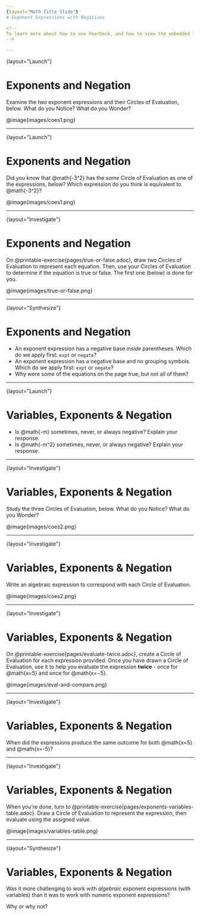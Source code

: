 ```yaml
---
{layout="Math Title Slide"}
# Exponent Expressions with Negatives

<!--
To learn more about how to use PearDeck, and how to view the embedded links on these slides without going into present mode visit https://help.peardeck.com/en
-->

---
```

{layout="Launch"}
# Exponents and Negation
 
Examine the two exponent expressions and their Circles of Evaluation, below. What do you Notice? What do you Wonder?

@image{images/coes1.png}

<!--
** _Possible Noticings: One expression is negative, the other is positive. Both expressions have one Circle inside another Circle._
** _Possible Wonderings: Will I always get a negative outcome if there are no parentheses? Will I always get a positive outcome if there are parentheses?_
-->

---
{layout="Launch"}
# Exponents and Negation

Did you know that @math{-3^2} has the *same* Circle of Evaluation as one of the expressions, below? Which expression do you think is equivalent to @math{-3^2}?

@image{images/coes1.png}

<!--
** _Student responses will vary. The Circle of Evaluation on the right is equivalent._
-->

---
{layout="Investigate"}
# Exponents and Negation

On @printable-exercise{pages/true-or-false.adoc}, draw two Circles of Evaluation to represent each equation. Then, use your Circles of Evaluation to determine if the equation is true or false. The first one (below) is done for you.

@image{images/true-or-false.png}

---
{layout="Synthesize"}
# Exponents and Negation

- An exponent expression has a negative base _inside_ parentheses. Which do we apply first: `expt` or `negate`?
- An exponent expression has a negative base and no grouping symbols. Which do we apply first: `expt` or
`negate`?
- Why were _some_ of the equations on the page true, but not all of them?

<!--
- An exponent expression has a negative base _inside_ parentheses. Which do we apply first: `expt` or `negate`?
** _First, we apply `negate`, then `expt`._
- An exponent expression has a negative base and no grouping symbols. Which do we apply first: `expt` or
`negate`?
** _First, we apply `expt`, then `negate`._
- Why were _some_ of the equations on the page true, but not all of them?
** _Possible response: Exponent expressions with negatives but no grouping symbols were always negative, because the negation came last. Exponent expressions with grouping symbols were sometimes negative and sometimes positive, depending on how many times we multiplied the base by itself._
-->

---
{layout="Launch"}
# Variables, Exponents & Negation

- Is @math{-m} sometimes, never, or always negative? Explain your response.
- Is @math{-m^2} sometimes, never, or always negative? Explain your response.

<!--
- Is @math{-m} sometimes, never, or always negative? Explain your response.
** _If the value of @math{m} is negative, then @math{-m} is positive. If the value of @math{m} is positive, then @math{-m} is negative. So, @math{-m} can be positive, negative, or zero._
- Is @math{-m^2} sometimes, never, or always negative? Explain your response.
** _First we apply the exponent, then we negate. The outcome is always negative (unless @math{m} is zero)._
-->


---
{layout="Investigate"}
# Variables, Exponents & Negation

Study the three Circles of Evaluation, below. What do you Notice? What do you Wonder?

@image{images/coes2.png}


---
{layout="Investigate"}
# Variables, Exponents & Negation

Write an algebraic expression to correspond with each Circle of Evaluation.

@image{images/coes2.png}

<!--
The first Circle is @math{x^2}; the second Circle is @math{-x^2}; the third Circle is @math{(-x)^2}.
-->

---
{layout="Investigate"}
# Variables, Exponents & Negation

On @printable-exercise{pages/evaluate-twice.adoc}, create a Circle of Evaluation for each expression provided. Once you have drawn a Circle of Evaluation, use it to help you evaluate the expression __twice__ - once for @math{x=5} and once for @math{x=−5}.

@image{images/eval-and-compare.png}

---
{layout="Investigate"}
# Variables, Exponents & Negation

When did the expressions produce the same outcome for both @math{x=5} and @math{x=-5}?

<!--
_The expressions produced the same outcome for 1 and 2, the expressions that involved squaring rather than cubing._
-->

---
{layout="Investigate"}
# Variables, Exponents & Negation

When you're done, turn to @printable-exercise{pages/exponents-variables-table.adoc}. Draw a Circle of Evaluation to represent the expression, then evaluate using the assigned value.

@image{images/variables-table.png}


---
{layout="Synthesize"}
# Variables, Exponents & Negation

Was it more challenging to work with _algebraic_ exponent expressions (with variables) than it was to work with numeric exponent expressions? 

Why or why not?
